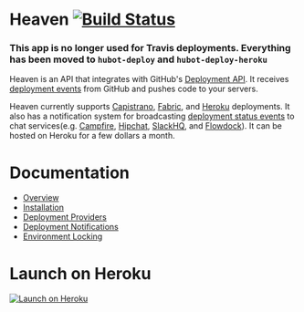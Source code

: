 # Heaven [![Build Status](https://travis-ci.org/atmos/heaven.png?branch=master)](https://travis-ci.org/atmos/heaven)

### This app is no longer used for Travis deployments. Everything has been moved to `hubot-deploy` and `hubot-deploy-heroku` 
Heaven is an API that integrates with GitHub's [Deployment API][1]. It receives [deployment events][5] from GitHub and pushes code to your servers.

Heaven currently supports [Capistrano][15], [Fabric][10], and [Heroku][22] deployments. It also has a notification system for broadcasting  [deployment status events][6] to chat services(e.g. [Campfire][7], [Hipchat][8], [SlackHQ][9], and [Flowdock][21]).  It can be hosted on Heroku for a few dollars a month.

# Documentation

* [Overview](/doc/overview.md)
* [Installation](/doc/installation.md)
* [Deployment Providers](/doc/providers.md)
* [Deployment Notifications](/doc/notifications.md)
* [Environment Locking](/doc/locking.md)

# Launch on Heroku

[![Launch on Heroku](https://www.herokucdn.com/deploy/button.svg)](https://heroku.com/deploy)

[1]: http://developer.github.com/v3/repos/deployments/
[2]: https://github.com/blog/1778-webhooks-level-up
[3]: https://github.com/resque/resque
[4]: https://gist.github.com/
[5]: https://developer.github.com/v3/repos/deployments/#create-a-deployment
[6]: https://developer.github.com/v3/repos/deployments/#create-a-deployment-status
[7]: https://campfirenow.com/
[8]: https://www.hipchat.com/
[9]: https://slack.com/
[10]: http://www.fabfile.org/
[11]: http://www.getchef.com/
[12]: http://puppetlabs.com/
[13]: https://devcenter.heroku.com/articles/build-and-release-using-the-api
[14]: https://developer.github.com/v3/repos/contents/#get-archive-link
[15]: http://capistranorb.com/
[16]: https://github.com/settings/applications
[17]: https://devcenter.heroku.com/articles/oauth#direct-authorization
[18]: https://www.phusionpassenger.com/
[19]: https://devcenter.heroku.com/articles/releases
[20]: https://github.com/atmos/hubot-deploy
[21]: https://www.flowdock.com/
[22]: https://www.heroku.com
